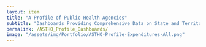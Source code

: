 ```yaml
---
layout: item
title: "A Profile of Public Health Agencies"
subtitle: "Dashboards Providing Comprehensive Data on State and Territorial Health Agencies"
permalink: /ASTHO_Profile_Dashboards/
image: "/assets/img/Portfolio/ASTHO-Profile-Expenditures-All.png"
---
```

